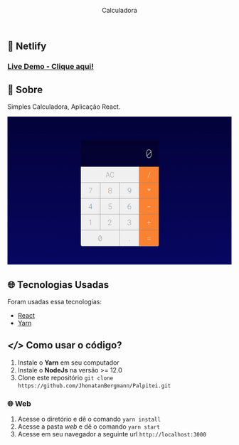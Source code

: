 <p align="center">Calculadora</p>

<br>

## 🔷 Netlify

### [Live Demo - Clique aqui!](https://jhonatanbergmann-simplecalculator.netlify.app/)

## 📅 Sobre

Simples Calculadora, Aplicação React.

<p align="center">
  <img src="forReadme/web.png" alt="img" >
</p>

## 🌐 Tecnologias Usadas
Foram usadas essa tecnologias:

- [React](https://pt-br.reactjs.org/)
- [Yarn](https://yarnpkg.com/)

## ***</>*** Como usar o código?
1. Instale o **Yarn** em seu computador
1. Instale o **NodeJs** na versão >= 12.0
1. Clone este repositório `git clone https://github.com/JhonatanBergmann/Palpitei.git`

### 🌐 Web
1. Acesse o diretório e dê o comando `yarn install`
1. Acesse a pasta *web* e dê o comando `yarn start`
1. Acesse em seu navegador a seguinte url `http://localhost:3000`
